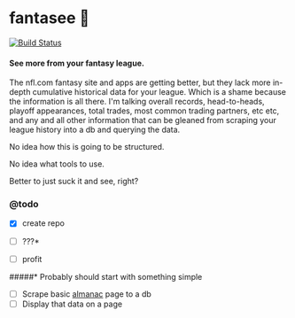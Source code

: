 # fantasee :football: 
[![Build Status](https://travis-ci.org/quagliero/fantasee.svg?branch=master)](https://travis-ci.org/quagliero/fantasee)
#### See more from your fantasy league.

The nfl.com fantasy site and apps are getting better, but they lack more in-depth cumulative historical data for your league. Which is a shame because the information is all there. I'm talking overall records, head-to-heads, playoff appearances, total trades, most common trading partners, etc etc, and any and all other information that can be gleaned from scraping your league history into a db and querying the data.

No idea how this is going to be structured.

No idea what tools to use.

Better to just suck it and see, right?

### @todo

- [x] create repo
- [ ] ???*
- [ ] profit


#####* Probably should start with something simple
- [ ] Scrape basic [almanac](http://chumbo.league.fantasy.nfl.com/league/874089/history) page to a db
- [ ] Display that data on a page

